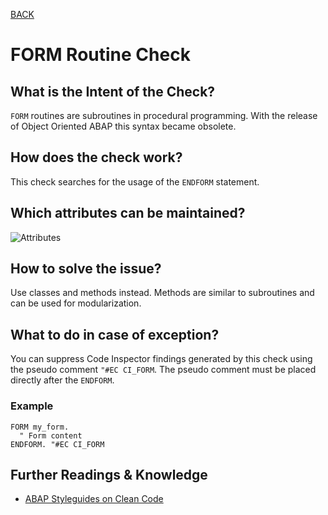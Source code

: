 [BACK](../check_documentation.md)

# FORM Routine Check
## What is the Intent of the Check?
`FORM` routines are subroutines in procedural programming. With the release of Object Oriented ABAP this syntax became obsolete.

## How does the check work?
This check searches for the usage of the `ENDFORM` statement.

## Which attributes can be maintained?
![Attributes](./img/form_routine_usage.png)

## How to solve the issue?
Use classes and methods instead. Methods are similar to subroutines and can be used for modularization.

## What to do in case of exception?
You can suppress Code Inspector findings generated by this check using the pseudo comment `"#EC CI_FORM`. The pseudo comment must be placed directly after the `ENDFORM`.

### Example
```abap
FORM my_form.
  " Form content
ENDFORM. "#EC CI_FORM
```

## Further Readings & Knowledge
* [ABAP Styleguides on Clean Code](https://github.com/SAP/styleguides/blob/master/clean-abap/CleanABAP.md#prefer-object-orientation-to-procedural-programming)

